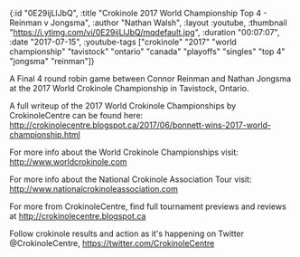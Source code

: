 {:id "0E29ijLlJbQ",
 :title "Crokinole 2017 World Championship Top 4 - Reinman v Jongsma",
 :author "Nathan Walsh",
 :layout :youtube,
 :thumbnail "https://i.ytimg.com/vi/0E29ijLlJbQ/mqdefault.jpg",
 :duration "00:07:07",
 :date "2017-07-15",
 :youtube-tags
 ["crokinole"
  "2017"
  "world championship"
  "tavistock"
  "ontario"
  "canada"
  "playoffs"
  "singles"
  "top 4"
  "jongsma"
  "reinman"]}


A Final 4 round robin game between Connor Reinman and Nathan Jongsma at the 2017 World Crokinole Championship in Tavistock, Ontario.

A full writeup of the 2017 World Crokinole Championships by CrokinoleCentre can be found here: http://crokinolecentre.blogspot.ca/2017/06/bonnett-wins-2017-world-championship.html

For more info about the World Crokinole Championships visit: http://www.worldcrokinole.com

For more info about the National Crokinole Association Tour visit: http://www.nationalcrokinoleassociation.com

For more from CrokinoleCentre, find full tournament previews and reviews at http://crokinolecentre.blogspot.ca

Follow crokinole results and action as it's happening on Twitter @CrokinoleCentre, https://twitter.com/CrokinoleCentre
